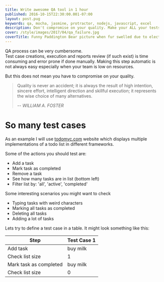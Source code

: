 ```yaml
---
title: Write awesome QA tool in 1 hour
published: 2016-10-15T22:30:00.001-07:00
layout: post.pug
keywords: qa, mocha, jasmine, protractor, nodejs, javascript, excel
description: Don't compromise on your quality. Make your ALL your tests reusable and data driven with this simple idea
cover: /style/images/2017/04/qa_failure.jpg
coverTitle: Funny Paddington Bear picture when fur swelled due to electricity
---
```


QA process can be very cumbersome.   
Test case creations, execution and reports review (if such exist) is time consuming and error prone if done manually.
Making this step automatic is not always easy especially when your team is low on resources.

But this does not mean you have to compromise on your quality.

> Quality is never an accident; it is always the result of high intention, sincere effort, intelligent direction and skillful execution; it represents the wise choice of many alternatives.
>
> -- <cite>WILLIAM A. FOSTER</cite>



# So many test cases

As an example I will use [todomvc.com](http://todomvc.com/examples/angularjs/#/) website which displays multiple implementations of a todo list in different frameworks.

Some of the actions you should test are:

 - Add a task
 - Mark task as completed
 - Remove a task
 - See how many tasks are in list (bottom left)
 - Filter list by: 'all', 'active', 'completed'

 Some interesting scenarios you might want to check

  - Typing tasks with weird characters
  - Marking all tasks as completed
  - Deleting all tasks
  - Adding a lot of tasks

Lets try to define a test case in a table. It might look something like this:



| Step  | Test Case 1 |
|---|---|
| Add task | buy milk |
| Check list size | 1 |
| Mark task as completed | buy milk |
| Check list size | 0 |
